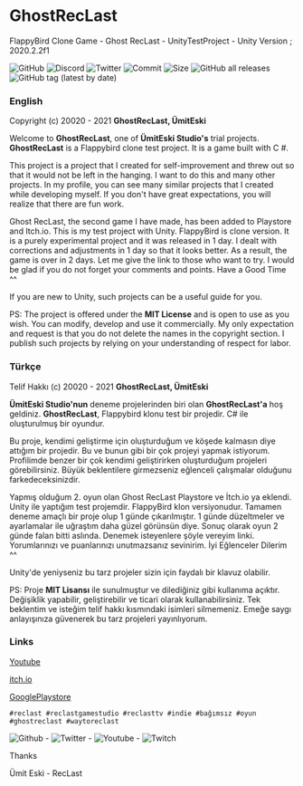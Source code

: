 # GhostRecLast 
FlappyBird Clone Game - Ghost RecLast - UnityTestProject - Unity Version ; 2020.2.2f1

![GitHub](https://img.shields.io/github/license/RecLast/GhostRecLast?logo=github) ![Discord](https://img.shields.io/discord/293337322508910593?logo=discord&logoColor=fff) ![Twitter](https://img.shields.io/twitter/follow/RecLastTV?style=social) ![Commit](https://img.shields.io/github/last-commit/RecLast/GhostRecLast) ![Size](https://img.shields.io/github/repo-size/RecLast/GhostRecLast) ![GitHub all releases](https://img.shields.io/github/downloads/RecLast/GhostRecLast/total?color=green) ![GitHub tag (latest by date)](https://img.shields.io/github/v/tag/RecLast/GhostRecLast)

### English

Copyright (c) 20020 - 2021 **GhostRecLast, ÜmitEski**

Welcome to **GhostRecLast**, one of **ÜmitEski Studio's** trial projects. **GhostRecLast** is a Flappybird clone test project. It is a game built with C #.

This project is a project that I created for self-improvement and threw out so that it would not be left in the hanging. I want to do this and many other projects. In my profile, you can see many similar projects that I created while developing myself. If you don't have great expectations, you will realize that there are fun work.

Ghost RecLast, the second game I have made, has been added to Playstore and Itch.io. This is my test project with Unity. FlappyBird is clone version. It is a purely experimental project and it was released in 1 day. I dealt with corrections and adjustments in 1 day so that it looks better. As a result, the game is over in 2 days. Let me give the link to those who want to try. I would be glad if you do not forget your comments and points. Have a Good Time ^^

If you are new to Unity, such projects can be a useful guide for you.

PS: The project is offered under the **MIT License** and is open to use as you wish. You can modify, develop and use it commercially. My only expectation and request is that you do not delete the names in the copyright section. I publish such projects by relying on your understanding of respect for labor.

### Türkçe

Telif Hakkı (c) 20020 - 2021 **GhostRecLast, ÜmitEski**

**ÜmitEski Studio'nun** deneme projelerinden biri olan **GhostRecLast'a** hoş geldiniz. **GhostRecLast**, Flappybird klonu test bir projedir. C# ile oluşturulmuş bir oyundur.

Bu proje, kendimi geliştirme için oluşturduğum ve köşede kalmasın diye attığım bir projedir. Bu ve bunun gibi bir çok projeyi yapmak istiyorum. Profilimde benzer bir çok kendimi geliştirirken oluşturduğum projeleri görebilirsiniz. Büyük beklentilere girmezseniz eğlenceli çalışmalar olduğunu farkedeceksinizdir.

Yapmış olduğum 2. oyun olan Ghost RecLast Playstore ve İtch.io ya eklendi. Unity ile yaptığım test projemdir. FlappyBird klon versiyonudur. Tamamen deneme amaçlı bir proje olup 1 günde çıkarılmıştır. 1 günde düzeltmeler ve ayarlamalar ile uğraştım daha güzel görünsün diye. Sonuç olarak oyun 2 günde falan bitti aslında. Denemek isteyenlere şöyle vereyim linki. Yorumlarınızı ve puanlarınızı unutmazsanız sevinirim. İyi Eğlenceler Dilerim ^^

Unity'de yeniyseniz bu tarz projeler sizin için faydalı bir klavuz olabilir.

PS: Proje **MIT Lisansı** ile sunulmuştur ve dilediğiniz gibi kullanıma açıktır. Değişiklik yapabilir, geliştirebilir ve ticari olarak kullanabilirsiniz. Tek beklentim ve isteğim telif hakkı kısmındaki isimleri silmemeniz. Emeğe saygı anlayışınıza güvenerek bu tarz projeleri yayınlıyorum.

### Links

[Youtube](https://www.youtube.com/watch?v=R15MQj-RHUo) 

[itch.io](https://umiteski.itch.io/ghost-reclast)

[GooglePlaystore](https://play.google.com/store/apps/details?id=com.RecLastGameStudio.GhostRecLast)

`#reclast #reclastgamestudio #reclasttv #indie #bağımsız #oyun #ghostreclast #waytoreclast`

![Github](https://img.shields.io/github/followers/RecLast?style=social) - ![Twitter](https://img.shields.io/twitter/follow/RecLastTV?style=social) - ![Youtube](https://img.shields.io/youtube/views/R15MQj-RHUo?style=social) - ![Twitch](https://img.shields.io/twitch/status/RecLastTV?style=social)

Thanks 

Ümit Eski - RecLast
